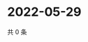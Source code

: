 # 2022-05-29

共 0 条

<!-- BEGIN WEIBO -->
<!-- 最后更新时间 Sun May 29 2022 00:24:31 GMT+0800 (China Standard Time) -->

<!-- END WEIBO -->
